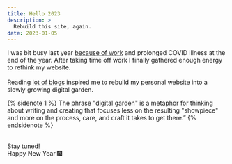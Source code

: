 ```yaml
---
title: Hello 2023 
description: >
  Rebuild this site, again.
date: 2023-01-05
---
```


I was bit busy last year [because of work](https://youtu.be/qd4T-sP1EsY) and prolonged COVID illness at the end of the year. After taking time off work I finally gathered enough energy to rethink my website. 
<br><br>
Reading [lot of blogs](https://ooh.directory) inspired me to rebuild my personal website into a slowly growing digital garden.

{% sidenote 1 %}
  The phrase "digital garden" is a metaphor for thinking about writing and creating that focuses less on the resulting "showpiece" and more on the process, care, and craft it takes to get there.”
{% endsidenote %}

<br>
Stay tuned! 
<br>
Happy New Year 🎆